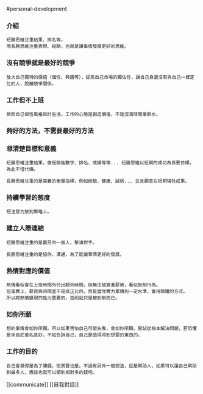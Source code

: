 #personal-development 

### 介紹
	短勝思維注重結果、排名等。
	而長勝思維注重表現、經驗，也就是讓事情發展更好的思維。

### 沒有競爭就是最好的競爭
	放大自己獨特的價值（個性、興趣等），提高自己市場的獨佔性，讓自己身邊沒有與自己一樣定位的人，脫離競爭關係。

### 工作但不上班
	依照自己個性風格設計生活。工作的心態是創造價值，不是混滿時間拿薪水。

### 夠好的方法，不需要最好的方法

### 想清楚目標和意義
	短勝思維注重結果，像是銷售數字、排名、成績等等... 短勝思維以短期的成功為首要目標，為此不惜代價。

	長勝思維注重的是廣義的衡量指標，例如經驗、健康、誠信... 並且願意在短期犧牲成果。

### 持續學習的態度
	把注意力放到策略上。

### 建立人際連結
	短勝思維注重的是贏另外一個人，擊潰對手。

	長勝思維注重的是協作、溝通，為了能讓事情更好的發展。

### 熱情對應的價值
	熱情看似會在上班時間外付出額外時間，但無法被算進薪資，看似剝削行為。
	但事實上，薪資與時間並不是成正比的，而是當你實力累積到一定水準，會用跳躍的方式。
	所以將熱情變現的能力重要的，否則就只是被剝削而已。

### 如你所願
	想的事情會如你所願。所以如果害怕自己可能失敗，會如你所願。嘗試從根本解決問題，若恐懼是來自於莫名其妙，不如告訴自己，自己是值得得到想要的東西的。

### 工作的目的
	自己會覺得是為了賺錢，但其實也是。不過有另外一個想法，就是幫助人，如果可以讓自己幫助到最多人，應該也就可以領到相對多的錢吧。

[[communicate]]
[[自我對話]]